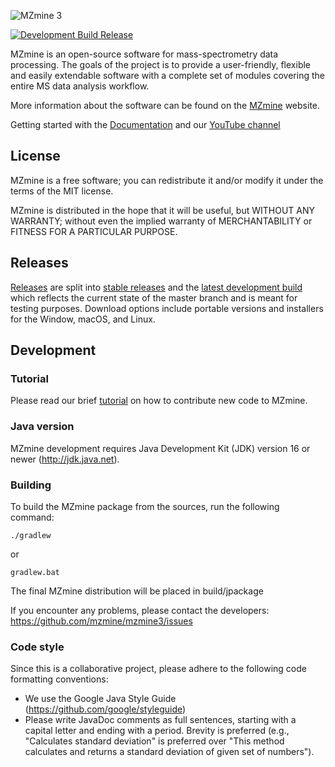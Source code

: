 ![MZmine 3](logo/MZmine_logo_RGB.png)

[![Development Build Release](https://github.com/mzmine/mzmine3/actions/workflows/dev_build_release.yml/badge.svg)](https://github.com/mzmine/mzmine3/actions/workflows/dev_build_release.yml)

MZmine is an open-source software for mass-spectrometry data processing. The goals of the project is
to provide a user-friendly, flexible and easily extendable software with a complete set of modules
covering the entire MS data analysis workflow.

More information about the software can be found on the [MZmine](http://mzmine.github.io) website.

Getting started with the [Documentation](https://mzmine.github.io/mzmine_documentation/index.html) and our [YouTube channel](https://www.youtube.com/@mzmineproject/playlists?view=1&sort=lad&flow=grid)

## License

MZmine is a free software; you can redistribute it and/or modify it under the terms of the MIT license.

MZmine is distributed in the hope that it will be useful, but WITHOUT ANY WARRANTY; without even the
implied warranty of MERCHANTABILITY or FITNESS FOR A PARTICULAR PURPOSE.

## Releases

[Releases](https://github.com/mzmine/mzmine3/releases?q=&expanded=true) are split into [stable releases](https://github.com/mzmine/mzmine3/releases/latest)
and
the [latest development build](https://github.com/mzmine/mzmine3/releases/tag/Development-release)
which reflects the current state of the master branch and is meant for testing purposes. Download
options include portable versions and installers for the Window, macOS, and Linux.

## Development

### Tutorial

Please read our brief [tutorial](http://mzmine.github.io/development.html) on how to contribute new
code to MZmine.

### Java version

MZmine development requires Java Development Kit (JDK) version 16 or newer (http://jdk.java.net).

### Building

To build the MZmine package from the sources, run the following command:

    ./gradlew

or

    gradlew.bat

The final MZmine distribution will be placed in build/jpackage

If you encounter any problems, please contact the developers:
https://github.com/mzmine/mzmine3/issues

### Code style

Since this is a collaborative project, please adhere to the following code formatting conventions:

* We use the Google Java Style Guide (https://github.com/google/styleguide)
* Please write JavaDoc comments as full sentences, starting with a capital letter and ending with a
  period. Brevity is preferred (e.g., "Calculates standard deviation" is preferred over "This method
  calculates and returns a standard deviation of given set of numbers").

